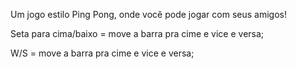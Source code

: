 Um jogo estilo Ping Pong, onde você pode jogar com seus amigos!

Seta para cima/baixo = move a barra pra cime e vice e versa;

W/S = move a barra pra cime e vice e versa;
